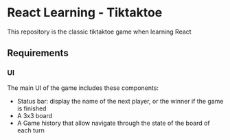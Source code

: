 # React Learning - Tiktaktoe

This repository is the classic tiktaktoe game when learning React

## Requirements

### UI

The main UI of the game includes these components:

-   Status bar: display the name of the next player, or the winner if the game is finished
-   A 3x3 board
-   A Game history that allow navigate through the state of the board of each turn
